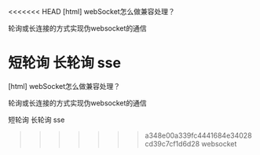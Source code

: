 <<<<<<< HEAD
[html] webSocket怎么做兼容处理？

轮询或长连接的方式实现伪websocket的通信

短轮询
长轮询
sse
=======
[html] webSocket怎么做兼容处理？

轮询或长连接的方式实现伪websocket的通信

短轮询
长轮询
sse
>>>>>>> a348e00a339fc4441684e34028cd39c7cf1d6d28
websocket